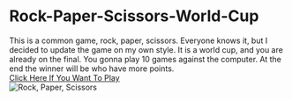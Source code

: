 # Rock-Paper-Scissors-World-Cup

This is a common game, rock, paper, scissors. Everyone knows it, but I decided to update the game on my own style. It is a world cup, and you are already on the final. You gonna play 10 games against the computer. At the end the winner will be who have more points.
<br>
[Click Here If You Want To Play](https://replit.com/@HristianBalevsk/Rock-Paper-Scissors-World-Cup?v=1)
<br>
<img align="center" alt="Rock, Paper, Scissors" src="https://upload.wikimedia.org/wikipedia/commons/thumb/6/67/Rock-paper-scissors.svg/1200px-Rock-paper-scissors.svg.png">
